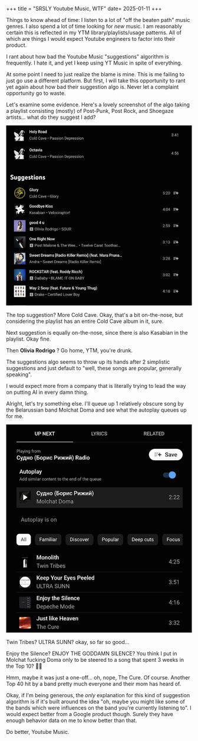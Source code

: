 +++
title = "SRSLY Youtube Music, WTF"
date= 2025-01-11
+++

Things to know ahead of time: I listen to a lot of "off the beaten path" music genres. I also spend a lot of time looking for _new_ music. I am reasonably certain this is reflected in my YTM library/playlists/usage patterns. All of which are things I would expect Youtube engineers to factor into their product.

I rant about how bad the Youtube Music "suggestions" algorithm is frequently. I hate it, and yet I keep using YT Music in spite of everything.

At some point I need to just realize the blame is mine. This is me failing to just go use a different platform. But first, I will take this opportunity to rant yet again about how bad their suggestion algo is. Never let a complaint opportunity go to waste.

Let's examine some evidence. Here's a lovely screenshot of the algo taking a playlist consisting (mostly) of Post-Punk, Post Rock, and Shoegaze artists... what do they suggest I add?

<img src="wtf1.jpg" alt="a playlist consisting of a bunch of post-punk songs, followed by the suggestion to add Drake and Olivia Rodrigo to the playlist" width="600"/>

The top suggestion? More Cold Cave. Okay, that's a bit on-the-nose, but considering the playlist has an entire Cold Cave album in it, sure.

Next suggestion is equally on-the-nose, since there is also Kasabian in the playlist. Okay fine.

Then **Olivia Rodrigo** ? Go home, YTM, you're drunk.

The suggestions algo seems to throw up its hands after 2 simplistic suggestions and just default to "well, these songs are popular, generally speaking".

I would expect more from a company that is literally trying to lead the way on putting AI in every damn thing.

Alright, let's try something else. I'll queue up 1 relatively obscure song by the Belarussian band Molchat Doma and see what the autoplay queues up for me.

<img src="wtf2.jpg" alt="a playlist which rapidly steers towards the the most popular songs of the genre" width="600"/>

Twin Tribes? ULTRA SUNN? okay, so far so good...

Enjoy the Silence? ENJOY THE GODDAMN SILENCE? You think I put in Molchat fucking Doma only to be steered to a song that spent 3 weeks in the Top 10? 🤦‍♂️

Hmm, maybe it was just a one-off... oh, nope, The Cure. Of course. Another Top 40 hit by a band pretty much everyone and their mom has heard of.

Okay, if I'm being generous, the _only_ explanation for this kind of suggestion algorithm is if it's built around the idea "oh, maybe you might like some of the bands which were influences on the band you're currently listening to". I would expect better from a Google product though. Surely they have enough behavior data on me to know better than that.

Do better, Youtube Music.
